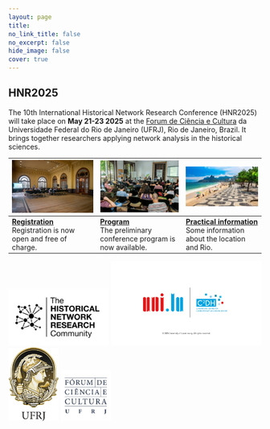 ```yaml
---
layout: page
title: 
no_link_title: false 
no_excerpt: false 
hide_image: false
cover: true
---
```


## HNR2025

The 10th International Historical Network Research Conference (HNR2025) will take place on **May 21-23 2025** at the [Forum de Ciência e Cultura](https://forum.ufrj.br/) da Universidade Federal do Rio de Janeiro (UFRJ), Rio de Janeiro, Brazil. It brings together researchers applying network analysis in the historical sciences.

|  <a href="https://hnr2025.sciencesconf.org"><img src="img/SalaoNobre.jpg" width="270"></a>     |     <a href="program"><img src="img/Salao2.jpg" width="270"></a>                  |   <a href="practical"><img src="img/rio3.jpeg" width="300"></a>    | 
| ----------- | ----------------------------------- | -------------------- |
| <a href="https://hnr2025.sciencesconf.org">**Registration**</a><br>Registration is now open and free of charge. &nbsp; &nbsp; &nbsp; &nbsp; &nbsp; &nbsp; &nbsp; &nbsp; | <a href="program">**Program**</a><br>The preliminary conference program is now available. | <a href="practical">**Practical information**</a><br>Some information about the location and Rio. | 


<img src="img/hnr_logo_vector.png" width="200">  <img src="img/2025_C2DH_Uni.png" width="300">  <img src="img/logoufrj02.jpeg" width="100">  <img src="img/logo-forum.jpeg" width="100">  
